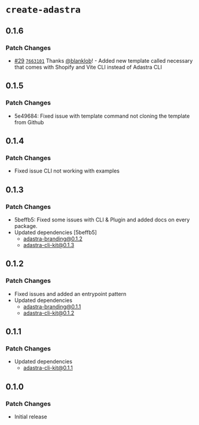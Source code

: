 # `create-adastra`

## 0.1.6

### Patch Changes

- [#29](https://github.com/blanklob/adastra/pull/29) [`7663101`](https://github.com/blanklob/adastra/commit/7663101e02356fddb35967b07fe81a11bb274f52) Thanks [@blanklob](https://github.com/blanklob)! - Added new template called necessary that comes with Shopify and Vite CLI instead of Adastra CLI

## 0.1.5

### Patch Changes

- 5e49684: Fixed issue with template command not cloning the template from Github

## 0.1.4

### Patch Changes

- Fixed issue CLI not working with examples

## 0.1.3

### Patch Changes

- 5beffb5: Fixed some issues with CLI & Plugin and added docs on every package.
- Updated dependencies [5beffb5]
  - adastra-branding@0.1.2
  - adastra-cli-kit@0.1.3

## 0.1.2

### Patch Changes

- Fixed issues and added an entrypoint pattern
- Updated dependencies
  - adastra-branding@0.1.1
  - adastra-cli-kit@0.1.2

## 0.1.1

### Patch Changes

- Updated dependencies
  - adastra-cli-kit@0.1.1

## 0.1.0

### Patch Changes

- Initial release
